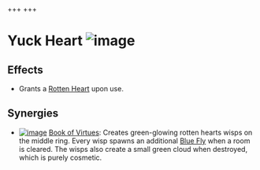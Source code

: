 +++
+++

 # Yuck Heart ![image](/image/Yuck_Heart.png) 

Effects
---------


* Grants a [Rotten Heart](/wiki/Hearts#Rotten_Heart "Hearts") upon use.


Synergies
-----------


* [![image](/image/Book_of_Virtues.png)](/wiki/Book_of_Virtues "Book of Virtues") [Book of Virtues](/wiki/Book_of_Virtues "Book of Virtues"): Creates green-glowing rotten hearts wisps on the middle ring. Every wisp spawns an additional [Blue Fly](/wiki/Familiar#Blue_Flies "Familiar") when a room is cleared. The wisps also create a small green cloud when destroyed, which is purely cosmetic.


